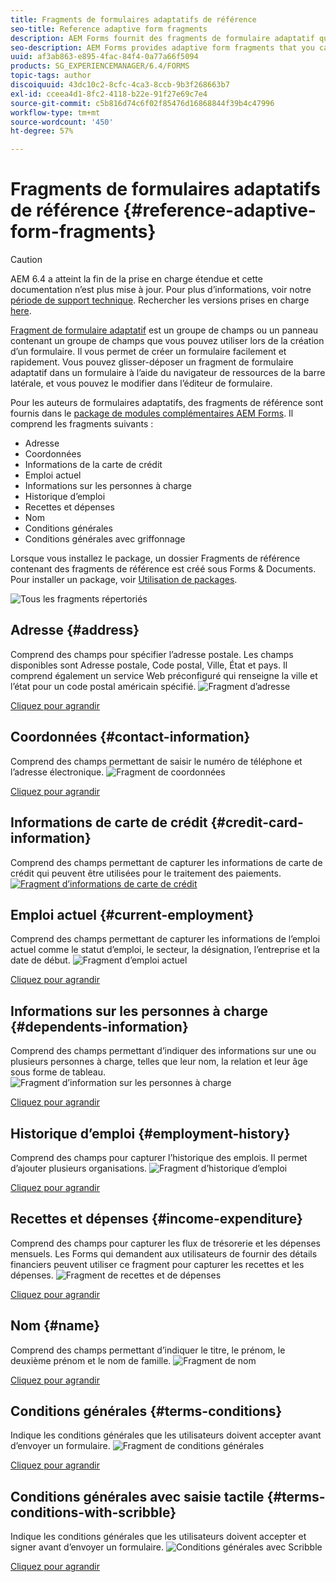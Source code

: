 ```yaml
---
title: Fragments de formulaires adaptatifs de référence
seo-title: Reference adaptive form fragments
description: AEM Forms fournit des fragments de formulaire adaptatif que vous pouvez utiliser comme ressources pour créer rapidement un formulaire.
seo-description: AEM Forms provides adaptive form fragments that you can use as assets to create a form quickly.
uuid: af3ab863-e895-4fac-84f4-0a77a66f5094
products: SG_EXPERIENCEMANAGER/6.4/FORMS
topic-tags: author
discoiquuid: 43dc10c2-8cfc-4ca3-8ccb-9b3f268663b7
exl-id: cceea4d1-8fc2-4118-b22e-91f27e69c7e4
source-git-commit: c5b816d74c6f02f85476d16868844f39b4c47996
workflow-type: tm+mt
source-wordcount: '450'
ht-degree: 57%

---
```


# Fragments de formulaires adaptatifs de référence {#reference-adaptive-form-fragments}

>[!CAUTION]
>
>AEM 6.4 a atteint la fin de la prise en charge étendue et cette documentation n’est plus mise à jour. Pour plus d’informations, voir notre [période de support technique](https://helpx.adobe.com/fr/support/programs/eol-matrix.html). Rechercher les versions prises en charge [here](https://experienceleague.adobe.com/docs/?lang=fr).

[Fragment de formulaire adaptatif](/help/forms/using/adaptive-form-fragments.md) est un groupe de champs ou un panneau contenant un groupe de champs que vous pouvez utiliser lors de la création d’un formulaire. Il vous permet de créer un formulaire facilement et rapidement. Vous pouvez glisser-déposer un fragment de formulaire adaptatif dans un formulaire à l’aide du navigateur de ressources de la barre latérale, et vous pouvez le modifier dans l’éditeur de formulaire.

Pour les auteurs de formulaires adaptatifs, des fragments de référence sont fournis dans le [package de modules complémentaires AEM Forms](https://experienceleague.adobe.com/docs/experience-manager-release-information/aem-release-updates/forms-updates/aem-forms-releases.html?lang=fr). Il comprend les fragments suivants :

* Adresse
* Coordonnées
* Informations de la carte de crédit
* Emploi actuel
* Informations sur les personnes à charge
* Historique d’emploi
* Recettes et dépenses
* Nom
* Conditions générales
* Conditions générales avec griffonnage

Lorsque vous installez le package, un dossier Fragments de référence contenant des fragments de référence est créé sous Forms &amp; Documents. Pour installer un package, voir [Utilisation de packages](/help/sites-administering/package-manager.md).

![Tous les fragments répertoriés](assets/ootb-frags.png)

## Adresse {#address}

Comprend des champs pour spécifier l’adresse postale. Les champs disponibles sont Adresse postale, Code postal, Ville, État et pays. Il comprend également un service Web préconfiguré qui renseigne la ville et l’état pour un code postal américain spécifié.
![Fragment d’adresse](assets/address.png)

[Cliquez pour agrandir](assets/address.png)

## Coordonnées {#contact-information}

Comprend des champs permettant de saisir le numéro de téléphone et l’adresse électronique.
![Fragment de coordonnées](assets/contact-info.png)

[Cliquez pour agrandir](assets/contact-info-1.png)

## Informations de carte de crédit {#credit-card-information}

Comprend des champs permettant de capturer les informations de carte de crédit qui peuvent être utilisées pour le traitement des paiements.
[ ![Fragment d’informations de carte de crédit](assets/cc-info.png)](assets/cc-info-1.png)

## Emploi actuel {#current-employment}

Comprend des champs permettant de capturer les informations de l’emploi actuel comme le statut d’emploi, le secteur, la désignation, l’entreprise et la date de début.
![Fragment d’emploi actuel](assets/current-emp.png)

[Cliquez pour agrandir](assets/current-emp-1.png)

## Informations sur les personnes à charge {#dependents-information}

Comprend des champs permettant d’indiquer des informations sur une ou plusieurs personnes à charge, telles que leur nom, la relation et leur âge sous forme de tableau.
![Fragment d’information sur les personnes à charge](assets/dependents-info.png)

[Cliquez pour agrandir](assets/dependents-info-1.png)

## Historique d’emploi {#employment-history}

Comprend des champs pour capturer l’historique des emplois. Il permet d’ajouter plusieurs organisations.
![Fragment d’historique d’emploi](assets/emp-history.png)

[Cliquez pour agrandir](assets/emp-history-1.png)

## Recettes et dépenses {#income-expenditure}

Comprend des champs pour capturer les flux de trésorerie et les dépenses mensuels. Les Forms qui demandent aux utilisateurs de fournir des détails financiers peuvent utiliser ce fragment pour capturer les recettes et les dépenses.
![Fragment de recettes et de dépenses](assets/income.png)

[Cliquez pour agrandir](assets/income-1.png)

## Nom {#name}

Comprend des champs permettant d’indiquer le titre, le prénom, le deuxième prénom et le nom de famille.
![Fragment de nom](assets/name.png)

[Cliquez pour agrandir](assets/name-1.png)

## Conditions générales {#terms-conditions}

Indique les conditions générales que les utilisateurs doivent accepter avant d’envoyer un formulaire.
![Fragment de conditions générales](assets/tnc.png)

[Cliquez pour agrandir](assets/tnc-1.png)

## Conditions générales avec saisie tactile {#terms-conditions-with-scribble}

Indique les conditions générales que les utilisateurs doivent accepter et signer avant d’envoyer un formulaire.
![Conditions générales avec Scribble](assets/tnc-scribble.png)

[Cliquez pour agrandir](assets/tnc-scribble-1.png)
